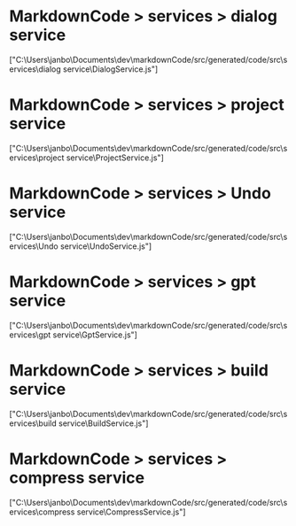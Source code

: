 # MarkdownCode > services > dialog service
["C:\\Users\\janbo\\Documents\\dev\\markdownCode/src/generated/code/src\\services\\dialog service\\DialogService.js"]
# MarkdownCode > services > project service
["C:\\Users\\janbo\\Documents\\dev\\markdownCode/src/generated/code/src\\services\\project service\\ProjectService.js"]
# MarkdownCode > services > Undo service
["C:\\Users\\janbo\\Documents\\dev\\markdownCode/src/generated/code/src\\services\\Undo service\\UndoService.js"]
# MarkdownCode > services > gpt service
["C:\\Users\\janbo\\Documents\\dev\\markdownCode/src/generated/code/src\\services\\gpt service\\GptService.js"]
# MarkdownCode > services > build service
["C:\\Users\\janbo\\Documents\\dev\\markdownCode/src/generated/code/src\\services\\build service\\BuildService.js"]
# MarkdownCode > services > compress service
["C:\\Users\\janbo\\Documents\\dev\\markdownCode/src/generated/code/src\\services\\compress service\\CompressService.js"]
